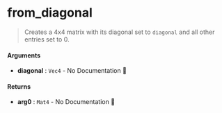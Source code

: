 # from\_diagonal

>  Creates a 4x4 matrix with its diagonal set to `diagonal` and all other entries set to 0.

#### Arguments

- **diagonal** : `Vec4` \- No Documentation 🚧

#### Returns

- **arg0** : `Mat4` \- No Documentation 🚧